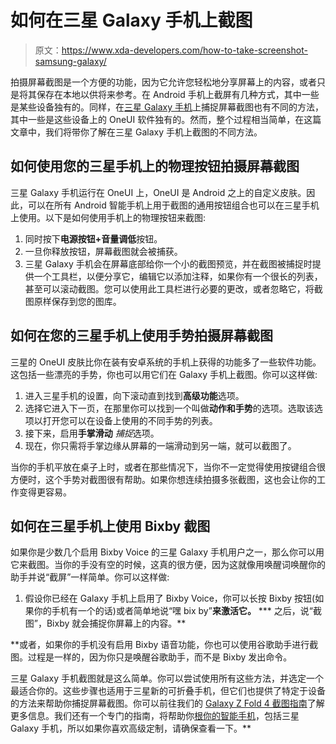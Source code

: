 # 如何在三星 Galaxy 手机上截图

> 原文：<https://www.xda-developers.com/how-to-take-screenshot-samsung-galaxy/>

拍摄屏幕截图是一个方便的功能，因为它允许您轻松地分享屏幕上的内容，或者只是将其保存在本地以供将来参考。在 Android 手机上截屏有几种方式，其中一些是某些设备独有的。同样，在[三星 Galaxy 手机](http://www.xda-developers.com/best-samsung-phones/)上捕捉屏幕截图也有不同的方法，其中一些是这些设备上的 OneUI 软件独有的。然而，整个过程相当简单，在这篇文章中，我们将带你了解在三星 Galaxy 手机上截图的不同方法。

## 如何使用您的三星手机上的物理按钮拍摄屏幕截图

三星 Galaxy 手机运行在 OneUI 上，OneUI 是 Android 之上的自定义皮肤。因此，可以在所有 Android 智能手机上用于截图的通用按钮组合也可以在三星手机上使用。以下是如何使用手机上的物理按钮来截图:

1.  同时按下**电源按钮+音量调低**按钮。
2.  一旦你释放按钮，屏幕截图就会被捕获。
3.  三星 Galaxy 手机会在屏幕底部给你一个小的截图预览，并在截图被捕捉时提供一个工具栏，以便分享它，编辑它以添加注释，如果你有一个很长的列表，甚至可以滚动截图。您可以使用此工具栏进行必要的更改，或者忽略它，将截图原样保存到您的图库。

## 如何在您的三星手机上使用手势拍摄屏幕截图

三星的 OneUI 皮肤比你在装有安卓系统的手机上获得的功能多了一些软件功能。这包括一些漂亮的手势，你也可以用它们在 Galaxy 手机上截图。你可以这样做:

1.  进入三星手机的设置，向下滚动直到找到**高级功能**选项。
2.  选择它进入下一页，在那里你可以找到一个叫做**动作和手势**的选项。选取该选项以打开您可以在设备上使用的不同手势的列表。
3.  接下来，启用**手掌滑动** *捕捉*选项。
4.  现在，你只需将手掌边缘从屏幕的一端滑动到另一端，就可以截图了。

当你的手机平放在桌子上时，或者在那些情况下，当你不一定觉得使用按键组合很方便时，这个手势对截图很有帮助。如果你想连续拍摄多张截图，这也会让你的工作变得更容易。

## 如何在三星手机上使用 Bixby 截图

如果你是少数几个启用 Bixby Voice 的三星 Galaxy 手机用户之一，那么你可以用它来截图。当你的手没有空的时候，这真的很方便，因为这就像用唤醒词唤醒你的助手并说“截屏”一样简单。你可以这样做:

1.  假设你已经在 Galaxy 手机上启用了 Bixby Voice，你可以长按 Bixby 按钮(如果你的手机有一个的话)或者简单地说“嘿 bix by”**来激活它。**
***   之后，说“截图”，Bixby 就会捕捉你屏幕上的内容。**

 **或者，如果你的手机没有启用 Bixby 语音功能，你也可以使用谷歌助手进行截图。过程是一样的，因为你只是唤醒谷歌助手，而不是 Bixby 发出命令。

三星 Galaxy 手机截图就是这么简单。你可以尝试使用所有这些方法，并选定一个最适合你的。这些步骤也适用于三星新的可折叠手机，但它们也提供了特定于设备的方法来帮助你捕捉屏幕截图。你可以前往我们的 [Galaxy Z Fold 4 截图指南](https://www.xda-developers.com/how-to-screenshot-screenrecord-samsung-galaxy-z-fold-4/)了解更多信息。我们还有一个专门的指南，将帮助你[根你的智能手机](https://www.xda-developers.com/root/)，包括三星 Galaxy 手机，所以如果你喜欢高级定制，请确保查看一下。**